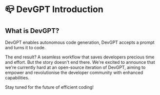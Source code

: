 # 📪 DevGPT Introduction

## What is DevGPT?

DevGPT enables autonomous code generation, DevGPT accepts a prompt and turns it to code.

The end result? A seamless workflow that saves developers precious time and effort. But the story doesn't end there. We're excited to announce that we're currently hard at an open-source iteration of DevGPT, aiming to empower and revolutionise the developer community with enhanced capabilities.

Stay tuned for the future of efficient coding!

